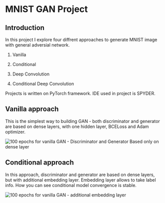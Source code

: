 # MNIST GAN Project

## Introduction

In this project I explore four diffrent  approaches to generate MNIST image with general adversial network.

1. Vanilla

2. Conditional

3. Deep Convolution

4. Conditional Deep Convolution

Projects is written on PyTorch framework. IDE used in project is SPYDER.

## Vanilla approach

This is the simplest way to building GAN - both discriminator and generator are based on dense layers, with one hidden layer, BCELoss and Adam optimizer.

![100 epochs for vanilla GAN - Discriminator and Generator Based only on dense layer](https://github.com/KordianChi/MNIST_GAN/blob/main/results/vanilla_gan_result.gif)

## Conditional approach

In this approach, discriminator and generator are based on dense layers, but with additional embedding layer. Embedding layer allows to take label info. How you can see conditional model convergence is stable.

![100 epochs for vanilla GAN - additional embedding layer](https://github.com/KordianChi/MNIST_GAN/blob/main/results/conditional_gan_result.gif)
